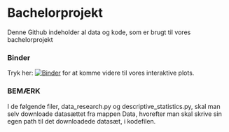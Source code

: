 # Bachelorprojekt
Denne Github indeholder al data og kode, som er brugt til vores bachelorprojekt


### Binder
Tryk her: [![Binder](https://mybinder.org/badge_logo.svg)](https://mybinder.org/v2/gh/Jona327a/Bachelor-projekt/main?labpath=Interaktivt%20plot%2Finteractive_plot.ipynb) for at komme videre til vores interaktive plots.


### BEMÆRK
I de følgende filer, data_research.py og descriptive_statistics.py, skal man selv downloade datasættet fra mappen Data, hvorefter man skal skrive sin egen path til det downloadede datasæt, i kodefilen.
